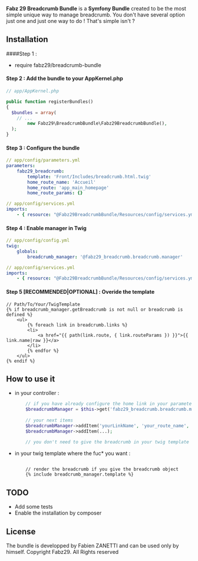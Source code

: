**Fabz 29 Breadcrumb Bundle** is a **Symfony Bundle** created to be the most simple unique way to manage breadcrumb. 
You don't have several option just one and just one way to do ! That's simple isn't ?

Installation
------------

####Step 1 : 
* require fabz29/breadcrumb-bundle

#### Step 2 : Add the bundle to your AppKernel.php

``` php
// app/AppKernel.php

public function registerBundles()
{
  $bundles = array(
    // ...
        new Fabz29\BreadcrumbBundle\Fabz29BreadcrumbBundle(),
  );
}
```

#### Step 3 : Configure the bundle

``` yaml
// app/config/parameters.yml
parameters:
    fabz29_breadcrumb:
        template: 'Front/Includes/breadcrumb.html.twig'
        home_route_name: 'Accueil'
        home_route: 'app_main_homepage'
        home_route_params: {}
```

``` yaml
// app/config/services.yml
imports:
    - { resource: "@Fabz29BreadcrumbBundle/Resources/config/services.yml" }
```

#### Step 4 : Enable manager in Twig

``` yaml
// app/config/config.yml
twig:
    globals:
        breadcrumb_manager: '@fabz29_breadcrumb.breadcrumb.manager'
```

``` yaml
// app/config/services.yml
imports:
    - { resource: "@Fabz29BreadcrumbBundle/Resources/config/services.yml" }
```

#### Step 5 [RECOMMENDED|OPTIONAL] : Overide the template

``` twig 
// Path/To/Your/TwigTemplate
{% if breadcrumb_manager.getBreadcrumb is not null or breadcrumb is defined %}
    <ul>
        {% foreach link in breadcrumb.links %}
        <li>
            <a href="{{ path(link.route, { link.routeParams }) }}">{{ link.name|raw }}</a>
        </li>
        {% endfor %}
    </ul>
{% endif %}
```

How to use it
-------------

- in your controller : 
    ``` php
        // if you have already configure the home link in your parameters you just need to add some next item
        $breadcrumbManager = $this->get('fabz29_breadcrumb.breadcrumb.manager');
        
        // your next items
        $breadcrumbManager->addItem('yourLinkName', 'your_route_name', array('yourKeyRouteParam' => 'yourValueRouteParam');
        $breadcrumbManager->addItem(...);
        
        // you don't need to give the breadcrumb in your twig template
    ```
    
- in your twig template where the fuc* you want : 
    ``` twig
       
        // render the breadcrumb if you give the breadcrumb object
        {% include breadcrumb_manager.template %}
    ```

## TODO
- Add some tests
- Enable the installation by composer

## License

The bundle is developped by Fabien ZANETTI and can be used only by himself. 
Copyright Fabz29. All Rights reserved